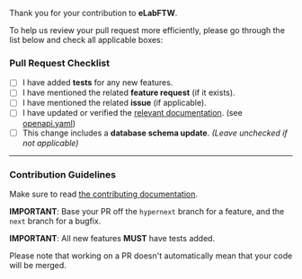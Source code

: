 Thank you for your contribution to **eLabFTW**.

To help us review your pull request more efficiently, please go through the list below and check all applicable boxes:

### Pull Request Checklist

- [ ] I have added **tests** for any new features.
- [ ] I have mentioned the related **feature request** (if it exists).
- [ ] I have mentioned the related **issue** (if applicable).
- [ ] I have updated or verified the [relevant documentation](https://doc.elabftw.net/api/v2/). (see [openapi.yaml](https://github.com/elabftw/elabftw/blob/master/apidoc/v2/openapi.yaml))
- [ ] This change includes a **database schema update**. *(Leave unchecked if not applicable)*
---

### Contribution Guidelines

Make sure to read [the contributing documentation](https://doc.elabftw.net/contributing.html).

**IMPORTANT**: Base your PR off the `hypernext` branch for a feature, and the `next` branch for a bugfix.

**IMPORTANT**: All new features **MUST** have tests added.

Please note that working on a PR doesn't automatically mean that your code will be merged.
